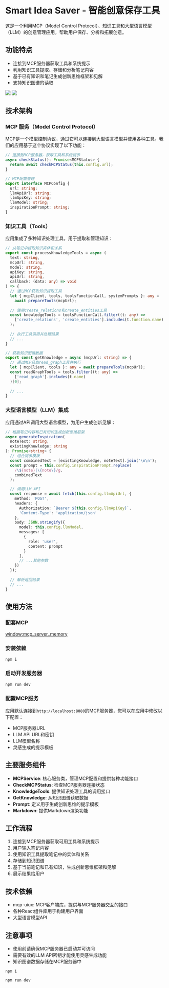 # Smart Idea Saver - 智能创意保存工具

这是一个利用MCP（Model Control Protocol）、知识工具和大型语言模型（LLM）的创意管理应用，帮助用户保存、分析和拓展创意。

## 功能特点

- 连接到MCP服务器获取工具和系统提示
- 利用知识工具提取、存储和分析笔记内容
- 基于已有知识和笔记生成创新思维框架和见解
- 支持知识图谱的读取

![](./public/1744705913290.png)
![](./public/1744705886090.png)

## 技术架构

### MCP 服务（Model Control Protocol）

MCP是一个模型控制协议，通过它可以连接到大型语言模型并使用各种工具。我们的应用基于这个协议实现了以下功能：

```typescript
// 连接到MCP服务器，获取工具和系统提示
async checkStatus(): Promise<MCPStatus> {
  return await checkMCPStatus(this.config.url);
}

// MCP配置管理
export interface MCPConfig {
  url: string;
  llmApiUrl: string;
  llmApiKey: string;
  llmModel: string;
  inspirationPrompt: string;
}
```

### 知识工具（Tools）

应用集成了多种知识处理工具，用于提取和管理知识：

```typescript
// 从笔记中提取知识实体和关系
export const processKnowledgeTools = async (
  text: string,
  mcpUrl: string,
  model: string,
  apiKey: string,
  apiUrl: string,
  callback: (data: any) => void
) => {
  // 通过MCP获取知识提取工具
  let { mcpClient, tools, toolsFunctionCall, systemPrompts }: any =
    await prepareTools(mcpUrl);
    
  // 使用create_relations和create_entities工具
  const knowledgeTools = toolsFunctionCall.filter((t: any) =>
    ['create_relations', 'create_entities'].includes(t.function.name)
  );
  
  // 执行工具调用并处理结果
  // ...
}

// 获取知识图谱数据
export const getKnowledge = async (mcpUrl: string) => {
  // 通过MCP获取read_graph工具并执行
  let { mcpClient, tools }: any = await prepareTools(mcpUrl);
  const readGraphTools = tools.filter((t: any) =>
    ['read_graph'].includes(t.name)
  )[0];
  
  // ...
}
```

### 大型语言模型（LLM）集成

应用通过API调用大型语言模型，为用户生成创新见解：

```typescript
// 根据笔记内容和已有知识生成创新思维框架
async generateInspiration(
  noteText: string,
  existingKnowledge: string
): Promise<string> {
  // 组合提示模板
  const combinedText = [existingKnowledge, noteText].join('\n\n');
  const prompt = this.config.inspirationPrompt.replace(
    /\${note}|\{note\}/g,
    combinedText
  );

  // 调用LLM API
  const response = await fetch(this.config.llmApiUrl, {
    method: 'POST',
    headers: {
      Authorization: `Bearer ${this.config.llmApiKey}`,
      'Content-Type': 'application/json'
    },
    body: JSON.stringify({
      model: this.config.llmModel,
      messages: [
        {
          role: 'user',
          content: prompt
        }
      ],
      // ...其他参数
    })
  });
  
  // 解析返回结果
  // ...
}
```

## 使用方法

### 配套MCP
[window:mcp_server_memory](https://github.com/shadowcz007/aio_mcp_exe/releases/download/0.1/mcp_server_memory.exe)

### 安装依赖

```bash
npm i
```

### 启动开发服务器

```bash
npm run dev
```

### 配置MCP服务

应用默认连接到`http://localhost:8080`的MCP服务器，您可以在应用中修改以下配置：

- MCP服务器URL
- LLM API URL和密钥
- LLM模型名称
- 灵感生成的提示模板

## 主要服务组件

- **MCPService**: 核心服务类，管理MCP配置和提供各种功能接口
- **CheckMCPStatus**: 检查MCP服务器连接状态
- **KnowledgeTools**: 提供知识处理工具的调用接口
- **GetKnowledge**: 从知识图谱获取数据
- **Prompt**: 定义用于生成创新思维的提示模板
- **Markdown**: 提供Markdown渲染功能

## 工作流程

1. 连接到MCP服务器获取可用工具和系统提示
2. 用户输入笔记内容
3. 使用知识工具提取笔记中的实体和关系
4. 存储到知识图谱
5. 基于当前笔记和已有知识，生成创新思维框架和见解
6. 展示结果给用户

## 技术依赖

- mcp-uiux: MCP客户端库，提供与MCP服务器交互的接口
- 各种React组件库用于构建用户界面
- 大型语言模型API

## 注意事项

- 使用前请确保MCP服务器已启动并可访问
- 需要有效的LLM API密钥才能使用灵感生成功能
- 知识图谱数据存储在MCP服务器中

```
npm i
```


```
npm run dev
```


